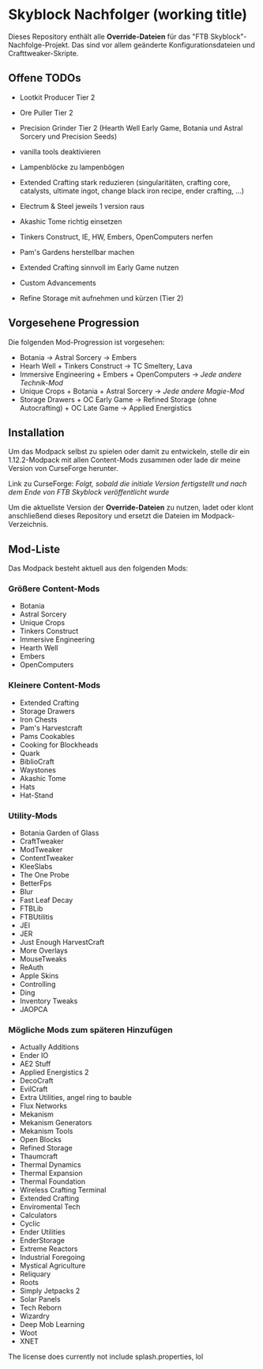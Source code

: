 # Skyblock Nachfolger (working title)

Dieses Repository enthält alle **Override-Dateien** für das "FTB Skyblock"-Nachfolge-Projekt. Das sind vor allem geänderte Konfigurationsdateien und Crafttweaker-Skripte.

## Offene TODOs

- Lootkit Producer Tier 2
- Ore Puller Tier 2
- Precision Grinder Tier 2 (Hearth Well Early Game, Botania und Astral Sorcery und Precision Seeds)


- vanilla tools deaktivieren
- Lampenblöcke zu lampenbögen
- Extended Crafting stark reduzieren (singularitäten, crafting core, catalysts, ultimate ingot, change black iron recipe, ender crafting, ...)
- Electrum & Steel jeweils 1 version raus
- Akashic Tome richtig einsetzen
- Tinkers Construct, IE, HW, Embers, OpenComputers nerfen
- Pam's Gardens herstellbar machen
- Extended Crafting sinnvoll im Early Game nutzen
- Custom Advancements
- Refine Storage mit aufnehmen und kürzen (Tier 2)

## Vorgesehene Progression

Die folgenden Mod-Progression ist vorgesehen:

- Botania -> Astral Sorcery -> Embers
- Hearh Well + Tinkers Construct -> TC Smeltery, Lava
- Immersive Engineering + Embers + OpenComputers -> *Jede andere Technik-Mod*
- Unique Crops + Botania + Astral Sorcery -> *Jede andere Magie-Mod*
- Storage Drawers + OC Early Game -> Refined Storage (ohne Autocrafting) + OC Late Game -> Applied Energistics

## Installation

Um das Modpack selbst zu spielen oder damit zu entwickeln, stelle dir ein 1.12.2-Modpack mit allen Content-Mods zusammen oder lade dir meine Version von CurseForge herunter.

Link zu CurseForge: *Folgt, sobald die initiale Version fertigstellt und nach dem Ende von FTB Skyblock veröffentlicht wurde*

Um die aktuellste Version der **Override-Dateien** zu nutzen, ladet oder klont anschließend dieses Repository und ersetzt die Dateien im Modpack-Verzeichnis.

## Mod-Liste

Das Modpack besteht aktuell aus den folgenden Mods:

### Größere Content-Mods

- Botania
- Astral Sorcery
- Unique Crops
- Tinkers Construct
- Immersive Engineering
- Hearth Well
- Embers
- OpenComputers

### Kleinere Content-Mods

- Extended Crafting
- Storage Drawers
- Iron Chests
- Pam's Harvestcraft
- Pams Cookables
- Cooking for Blockheads
- Quark 
- BiblioCraft
- Waystones
- Akashic Tome
- Hats
- Hat-Stand

### Utility-Mods

- Botania Garden of Glass
- CraftTweaker
- ModTweaker
- ContentTweaker
- KleeSlabs
- The One Probe
- BetterFps
- Blur
- Fast Leaf Decay
- FTBLib
- FTBUtilitis
- JEI
- JER
- Just Enough HarvestCraft
- More Overlays
- MouseTweaks
- ReAuth
- Apple Skins 
- Controlling
- Ding
- Inventory Tweaks
- JAOPCA

### Mögliche Mods zum späteren Hinzufügen

- Actually Additions
- Ender IO
- AE2 Stuff
- Applied Energistics 2
- DecoCraft
- EvilCraft
- Extra Utilities, angel ring to bauble
- Flux Networks
- Mekanism
- Mekanism Generators
- Mekanism Tools
- Open Blocks
- Refined Storage
- Thaumcraft
- Thermal Dynamics
- Thermal Expansion
- Thermal Foundation
- Wireless Crafting Terminal
- Extended Crafting
- Enviromental Tech
- Calculators
- Cyclic
- Ender Utilities
- EnderStorage
- Extreme Reactors
- Industrial Foregoing
- Mystical Agriculture
- Reliquary
- Roots
- Simply Jetpacks 2
- Solar Panels
- Tech Reborn
- Wizardry
- Deep Mob Learning
- Woot
- XNET

The license does currently not include splash.properties, lol
